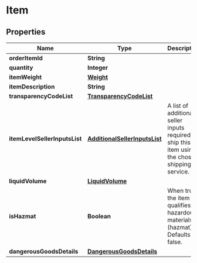 
# Item

## Properties
Name | Type | Description | Notes
------------ | ------------- | ------------- | -------------
**orderItemId** | **String** |  | 
**quantity** | **Integer** |  | 
**itemWeight** | [**Weight**](Weight.md) |  |  [optional]
**itemDescription** | **String** |  |  [optional]
**transparencyCodeList** | [**TransparencyCodeList**](TransparencyCodeList.md) |  |  [optional]
**itemLevelSellerInputsList** | [**AdditionalSellerInputsList**](AdditionalSellerInputsList.md) | A list of additional seller inputs required to ship this item using the chosen shipping service. |  [optional]
**liquidVolume** | [**LiquidVolume**](LiquidVolume.md) |  |  [optional]
**isHazmat** | **Boolean** | When true, the item qualifies as hazardous materials (hazmat). Defaults to false. |  [optional]
**dangerousGoodsDetails** | [**DangerousGoodsDetails**](DangerousGoodsDetails.md) |  |  [optional]




